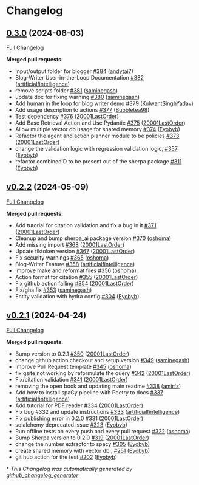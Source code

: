# Changelog

## [0.3.0](https://github.com/Aggregate-Intellect/sherpa/tree/0.3.0) (2024-06-03)

[Full Changelog](https://github.com/Aggregate-Intellect/sherpa/compare/v0.2.2...0.3.0)

**Merged pull requests:**

- Input/output folder for blogger [\#384](https://github.com/Aggregate-Intellect/sherpa/pull/384) ([andytai7](https://github.com/andytai7))
- Blog-Writer User-in-the-Loop Documentation [\#382](https://github.com/Aggregate-Intellect/sherpa/pull/382) ([artificialfintelligence](https://github.com/artificialfintelligence))
- remove scripts folder [\#381](https://github.com/Aggregate-Intellect/sherpa/pull/381) ([saminegash](https://github.com/saminegash))
- update doc for fixing warning [\#380](https://github.com/Aggregate-Intellect/sherpa/pull/380) ([saminegash](https://github.com/saminegash))
- Add human in the loop for blog writer demo [\#379](https://github.com/Aggregate-Intellect/sherpa/pull/379) ([KulwantSinghYadav](https://github.com/KulwantSinghYadav))
- Add usage description to actions [\#377](https://github.com/Aggregate-Intellect/sherpa/pull/377) ([Bubbletea98](https://github.com/Bubbletea98))
- Test dependency [\#376](https://github.com/Aggregate-Intellect/sherpa/pull/376) ([20001LastOrder](https://github.com/20001LastOrder))
- Add Base Retrieval Action and Use Pydantic [\#375](https://github.com/Aggregate-Intellect/sherpa/pull/375) ([20001LastOrder](https://github.com/20001LastOrder))
- Allow multiple vector db usage for shared memory [\#374](https://github.com/Aggregate-Intellect/sherpa/pull/374) ([Eyobyb](https://github.com/Eyobyb))
- Refactor the agent and action planner module to be policies [\#373](https://github.com/Aggregate-Intellect/sherpa/pull/373) ([20001LastOrder](https://github.com/20001LastOrder))
- change the validation logic with regression  validation logic,  [\#357](https://github.com/Aggregate-Intellect/sherpa/pull/357) ([Eyobyb](https://github.com/Eyobyb))
- refactor combinedID to be present out of the sherpa package [\#311](https://github.com/Aggregate-Intellect/sherpa/pull/311) ([Eyobyb](https://github.com/Eyobyb))

## [v0.2.2](https://github.com/Aggregate-Intellect/sherpa/tree/v0.2.2) (2024-05-09)

[Full Changelog](https://github.com/Aggregate-Intellect/sherpa/compare/v0.2.1...v0.2.2)

**Merged pull requests:**

- Add tutorial for citation validation and fix a bug in it [\#371](https://github.com/Aggregate-Intellect/sherpa/pull/371) ([20001LastOrder](https://github.com/20001LastOrder))
- Cleanup and bump sherpa\_ai package version [\#370](https://github.com/Aggregate-Intellect/sherpa/pull/370) ([oshoma](https://github.com/oshoma))
- Add missing import [\#368](https://github.com/Aggregate-Intellect/sherpa/pull/368) ([20001LastOrder](https://github.com/20001LastOrder))
- Update tiktoken version [\#367](https://github.com/Aggregate-Intellect/sherpa/pull/367) ([20001LastOrder](https://github.com/20001LastOrder))
- Fix security warnings [\#365](https://github.com/Aggregate-Intellect/sherpa/pull/365) ([oshoma](https://github.com/oshoma))
- Blog-Writer Feature [\#358](https://github.com/Aggregate-Intellect/sherpa/pull/358) ([artificialfintelligence](https://github.com/artificialfintelligence))
- Improve make and reformat files [\#356](https://github.com/Aggregate-Intellect/sherpa/pull/356) ([oshoma](https://github.com/oshoma))
- Action format for citation [\#355](https://github.com/Aggregate-Intellect/sherpa/pull/355) ([20001LastOrder](https://github.com/20001LastOrder))
- Fix github action failing [\#354](https://github.com/Aggregate-Intellect/sherpa/pull/354) ([20001LastOrder](https://github.com/20001LastOrder))
- Fix/gha fix [\#353](https://github.com/Aggregate-Intellect/sherpa/pull/353) ([saminegash](https://github.com/saminegash))
- Entity validation with hydra config [\#304](https://github.com/Aggregate-Intellect/sherpa/pull/304) ([Eyobyb](https://github.com/Eyobyb))

## [v0.2.1](https://github.com/Aggregate-Intellect/sherpa/tree/v0.2.1) (2024-04-24)

[Full Changelog](https://github.com/Aggregate-Intellect/sherpa/compare/v0.2.0...v0.2.1)

**Merged pull requests:**

- Bump version to 0.2.1 [\#350](https://github.com/Aggregate-Intellect/sherpa/pull/350) ([20001LastOrder](https://github.com/20001LastOrder))
- change github action checkout and setup version [\#349](https://github.com/Aggregate-Intellect/sherpa/pull/349) ([saminegash](https://github.com/saminegash))
- Improve Pull Request template [\#345](https://github.com/Aggregate-Intellect/sherpa/pull/345) ([oshoma](https://github.com/oshoma))
- fix gsite not working by reformulate the query [\#342](https://github.com/Aggregate-Intellect/sherpa/pull/342) ([20001LastOrder](https://github.com/20001LastOrder))
- Fix/citation validation [\#341](https://github.com/Aggregate-Intellect/sherpa/pull/341) ([20001LastOrder](https://github.com/20001LastOrder))
- removing the open book and updating main readme [\#338](https://github.com/Aggregate-Intellect/sherpa/pull/338) ([amirfz](https://github.com/amirfz))
- Add how to install spaCy pipeline with Poetry to docs [\#337](https://github.com/Aggregate-Intellect/sherpa/pull/337) ([artificialfintelligence](https://github.com/artificialfintelligence))
- Add tutorial for PDF reader [\#334](https://github.com/Aggregate-Intellect/sherpa/pull/334) ([20001LastOrder](https://github.com/20001LastOrder))
- Fix bug \#332 and update instructions [\#333](https://github.com/Aggregate-Intellect/sherpa/pull/333) ([artificialfintelligence](https://github.com/artificialfintelligence))
- Fix publishing error in 0.2.0 [\#331](https://github.com/Aggregate-Intellect/sherpa/pull/331) ([20001LastOrder](https://github.com/20001LastOrder))
- sqlalchemy deprecated issue [\#323](https://github.com/Aggregate-Intellect/sherpa/pull/323) ([Eyobyb](https://github.com/Eyobyb))
- Run offline tests on every push and every pull request [\#322](https://github.com/Aggregate-Intellect/sherpa/pull/322) ([oshoma](https://github.com/oshoma))
- Bump Sherpa version to 0.2.0 [\#319](https://github.com/Aggregate-Intellect/sherpa/pull/319) ([20001LastOrder](https://github.com/20001LastOrder))
- change the number extractor to spacy [\#305](https://github.com/Aggregate-Intellect/sherpa/pull/305) ([Eyobyb](https://github.com/Eyobyb))
- create shared memory with vector db , [\#251](https://github.com/Aggregate-Intellect/sherpa/pull/251) ([Eyobyb](https://github.com/Eyobyb))
- git hub action for the test [\#202](https://github.com/Aggregate-Intellect/sherpa/pull/202) ([Eyobyb](https://github.com/Eyobyb))



\* *This Changelog was automatically generated by [github_changelog_generator](https://github.com/github-changelog-generator/github-changelog-generator)*

